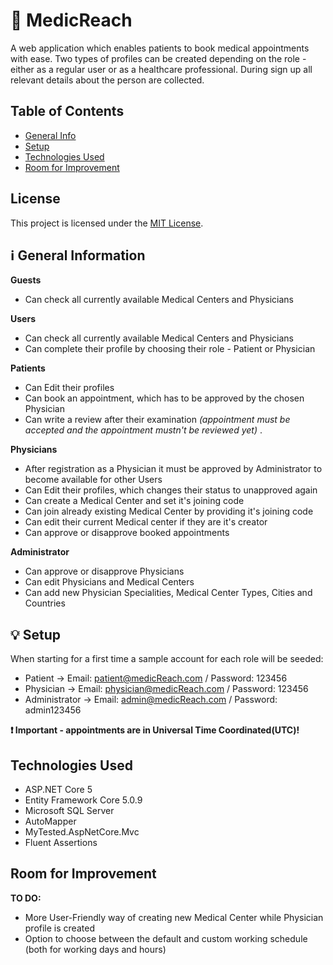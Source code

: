 # :hospital: MedicReach
A web application which enables patients to book medical appointments with ease. 
Two types of profiles can be created depending on the role - either as a regular user or as a healthcare professional. During sign up all relevant details about the person are collected.

## Table of Contents
* [General Info](#information_source-general-information)
* [Setup](#bulb-setup)
* [Technologies Used](#technologies-used)
* [Room for Improvement](#room-for-improvement)

 ## License

This project is licensed under the [MIT License](LICENSE).


## :information_source: General Information

**Guests**
- Can check all currently available Medical Centers and Physicians

**Users**
- Can check all currently available Medical Centers and Physicians
- Can complete their profile by choosing their role - Patient or Physician

**Patients**
- Can Edit their profiles
- Can book an appointment, which has to be approved by the chosen Physician
- Can write a review after their examination *(appointment must be accepted and the appointment mustn't be reviewed yet)* .

**Physicians**
- After registration as a Physician it must be approved by Administrator to become available for other Users
- Can Edit their profiles, which changes their status to unapproved again
- Can create a Medical Center and set it's joining code
- Can join already existing Medical Center by providing it's joining code
- Can edit their current Medical center if they are it's creator
- Can approve or disapprove booked appointments

**Administrator**
- Can approve or disapprove Physicians
- Can edit Physicians and Medical Centers
- Can add new Physician Specialities, Medical Center Types, Cities and Countries

## :bulb: Setup
When starting for a first time a sample account for each role will be seeded:
- Patient -> Email: patient@medicReach.com / Password: 123456 
- Physician -> Email: physician@medicReach.com / Password: 123456 
- Administrator -> Email: admin@medicReach.com / Password: admin123456 

**:heavy_exclamation_mark: Important - appointments are in Universal Time Coordinated(UTC)!**

## Technologies Used

- ASP.NET Core 5
- Entity Framework Core 5.0.9
- Microsoft SQL Server
- AutoMapper
- MyTested.AspNetCore.Mvc
- Fluent Assertions

## Room for Improvement

**TO DO:**
- More User-Friendly way of creating new Medical Center while Physician profile is created
- Option to choose between the default and custom working schedule (both for working days and hours)
